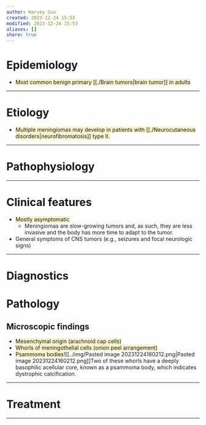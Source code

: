 ```yaml
---
author: Harvey Guo
created: 2023-12-24 15:53
modified: 2023-12-24 15:53
aliases: []
share: true
---
```

# Epidemiology
- <span style="background:rgba(240, 200, 0, 0.2)">Most common benign primary [[./Brain tumors|brain tumor]] in adults</span>

---
# Etiology
- <span style="background:rgba(240, 200, 0, 0.2)">Multiple meningiomas may develop in patients with [[./Neurocutaneous disorders|neurofibromatosis]] type II.</span>

---
# Pathophysiology


---
# Clinical features
- <span style="background:rgba(240, 200, 0, 0.2)">Mostly asymptomatic </span>
	- Meningiomas are slow-growing tumors and, as such, they are less invasive and the body has more time to adapt to the tumor.
- General symptoms of CNS tumors (e.g., seizures and focal neurologic signs)

---
# Diagnostics

# Pathology
## Microscopic findings
- <span style="background:rgba(240, 200, 0, 0.2)">Mesenchymal origin (arachnoid cap cells)</span>
- <span style="background:rgba(240, 200, 0, 0.2)">Whorls of meningothelial cells (onion peel arrangement)</span>
- <span style="background:rgba(240, 200, 0, 0.2)">Psammoma bodies</span>![[../img/Pasted image 20231224160212.png|Pasted image 20231224160212.png]]Two of these whorls have a deeply basophilic acellular core, known as a psammoma body, which indicates dystrophic calcification.

---
# Treatment


---
